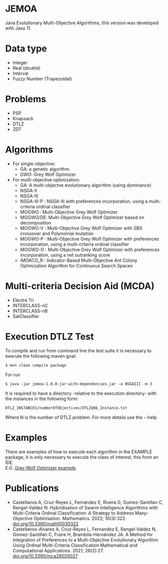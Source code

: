 # JEMOA
Java Evolutionary Multi-Objective Algorithms, this version was developed with Java 11.
# Data type
   * Integer
   * Real (double)
   * Interval 
   * Fuzzy Number (Trapezoidal)
# Problems
  *  PSP
  *  Knapsack
  *  DTLZ
  *  ZDT
# Algorithms
*  For single-objective:
   * GA: a genetic algorithm. 
   * GWO: Grey Wolf Optimizer
*  For multi-objective optimization:
   * GA: A multi-objectve evolutionary algorithm (using dominance)
   * NSGA-II
   * NSGA-III
   * NSGA-III-P : NSGA-III with preferences incorporation, using a multi-criteria ordinal classifier
   * MOGWO : Multi-Objective Grey Wolf Optimizer
   * MOGWO/DE: Multi-Objective Grey Wolf Optimizer based on decomposition
   * MOGWO-V : Multi-Objective Grey Wolf Optimizer with SBX crossover and Polynomial mutation
   * MOGWO-P : Multi-Objective Grey Wolf Optimizer with preferences incorporation, using a multi-criteria ordinal classifier
   * MOGWO-O : Multi-Objective Grey Wolf Optimizer with preferences incorporation, using a net outranking score
   * iMOACO_R : Indicator-Based Multi-Objective Ant Colony Optimization Algorithm for Continuous Search Spaces
# Multi-criteria Decision Aid (MCDA)
   * Electre Tri
   * INTERCLASS-nC
   * INTERCLASS-nB
   * SatClassifier
# Execution DTLZ Test
To compile and run from command line the test suite it is necessary to execute the following maven goal:
```
$ mvn clean compile package 
```
For run
```
$ java -jar jemoa-1.0.0-jar-with-dependencies.jar -a NSGAIII -m 3   
```
It is required to have a directory -relative to the execution directory- with the instances in the following form:
```
DTLZ_INSTANCES/numberOfObjectives/DTLZ$N$_Instance.txt
```
Where N is the number of DTLZ problem. 
For more details use the --help
# Examples
There are examples of how to execute each algorithm in the EXAMPLE package, it is only necessary to execute the class of interest, this from an IDE.  
E.G. 
<a href="src/main/java/com/castellanos94/examples/DTLZNsga3.java">
Grey Wolf Optimizer example</a>.
# Publications
* Castellanos A, Cruz-Reyes L, Fernández E, Rivera G, Gomez-Santillan C, Rangel-Valdez N. Hybridisation of Swarm Intelligence Algorithms with Multi-Criteria Ordinal Classification: A Strategy to Address Many-Objective Optimisation. Mathematics. 2022; 10(3):322. <a href="https://doi.org/10.3390/math10030322" target="_blank">doi.org/10.3390/math10030322 </a>
* Castellanos-Alvarez A, Cruz-Reyes L, Fernandez E, Rangel-Valdez N, Gómez-Santillán C, Fraire H, Brambila-Hernández JA. A Method for Integration of Preferences to a Multi-Objective Evolutionary Algorithm Using Ordinal Multi-Criteria Classification Mathematical and Computational Applications. 2021; 26(2):27. <a href="https://doi.org/10.3390/mca26020027" target="_blank">doi.org/10.3390/mca26020027</a>